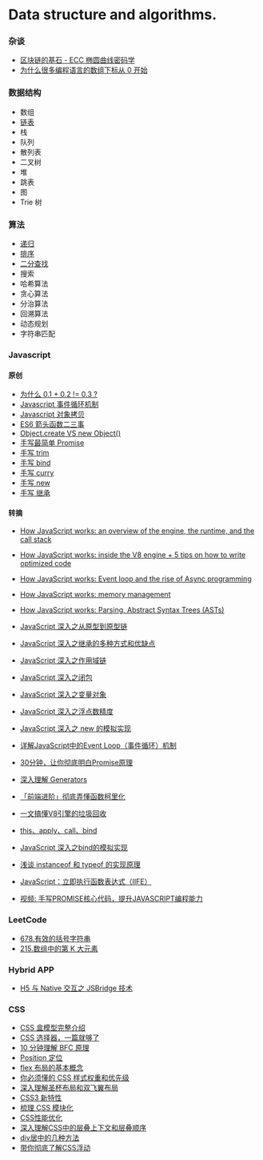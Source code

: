 # Data structure and algorithms.

### 杂谈

* [区块链的基石 - ECC 椭圆曲线密码学](docs/ecc.md)
* [为什么很多编程语言的数组下标从 0 开始](docs/why-array-index-starts-from-zero.md)

### 数据结构

* 数组
* [链表](docs/linked-list/README.md)
* 栈
* 队列
* 散列表
* 二叉树
* 堆
* 跳表
* 图
* Trie 树

### 算法

* [递归](docs/recursion.md)
* [排序](docs/sort/README.md)
* [二分查找](docs/binary-search.md)
* 搜索
* 哈希算法
* 贪心算法
* 分治算法
* 回溯算法
* 动态规划
* 字符串匹配

### Javascript

#### 原创
* [为什么 0.1 + 0.2 != 0.3 ?](docs/floating-point.md)
* [Javascript 事件循环机制](docs/event-loop.md)
* [Javascript 对象拷贝](docs/clone.md)
* [ES6 箭头函数二三事](docs/arrow-function.md)
* [Object.create VS new Object()](docs/object.md)
* [手写最简单 Promise](docs/simple-promise.md)
* [手写 trim](docs/trim.md)
* [手写 bind](docs/bind.md)
* [手写 curry](docs/curry.md)
* [手写 new](docs/new.md)
* [手写 继承](docs/extend.md)

#### 转摘
* [How JavaScript works: an overview of the engine, the runtime, and the call stack](https://blog.sessionstack.com/how-does-javascript-actually-work-part-1-b0bacc073cf)
* [How JavaScript works: inside the V8 engine + 5 tips on how to write optimized code](https://blog.sessionstack.com/how-javascript-works-inside-the-v8-engine-5-tips-on-how-to-write-optimized-code-ac089e62b12e)
* [How JavaScript works: Event loop and the rise of Async programming](https://blog.sessionstack.com/how-javascript-works-event-loop-and-the-rise-of-async-programming-5-ways-to-better-coding-with-2f077c4438b5)
* [How JavaScript works: memory management](https://blog.sessionstack.com/how-javascript-works-memory-management-how-to-handle-4-common-memory-leaks-3f28b94cfbec)
* [How JavaScript works: Parsing, Abstract Syntax Trees (ASTs)](https://blog.sessionstack.com/how-javascript-works-parsing-abstract-syntax-trees-asts-5-tips-on-how-to-minimize-parse-time-abfcf7e8a0c8)


* [JavaScript 深入之从原型到原型链](https://github.com/mqyqingfeng/Blog/issues/2)
* [JavaScript 深入之继承的多种方式和优缺点](https://github.com/mqyqingfeng/Blog/issues/16)
* [JavaScript 深入之作用域链](https://github.com/mqyqingfeng/Blog/issues/6)
* [JavaScript 深入之闭包](https://github.com/mqyqingfeng/Blog/issues/9)
* [JavaScript 深入之变量对象](https://github.com/mqyqingfeng/Blog/issues/5)
* [JavaScript 深入之浮点数精度](https://github.com/mqyqingfeng/Blog/issues/155)
* [JavaScript 深入之 new 的模拟实现](https://github.com/mqyqingfeng/Blog/issues/13)


* [详解JavaScript中的Event Loop（事件循环）机制](https://zhuanlan.zhihu.com/p/33058983)
* [30分钟，让你彻底明白Promise原理](https://mengera88.github.io/2017/05/18/Promise%E5%8E%9F%E7%90%86%E8%A7%A3%E6%9E%90/)
* [深入理解 Generators](http://www.alloyteam.com/2016/02/generators-in-depth/)
* [「前端进阶」彻底弄懂函数柯里化](https://juejin.cn/post/6844903882208837645)
* [一文搞懂V8引擎的垃圾回收](https://juejin.cn/post/6844904016325902344)
* [this、apply、call、bind](https://juejin.cn/post/6844903496253177863)
* [JavaScript 深入之bind的模拟实现](https://github.com/mqyqingfeng/Blog/issues/12)
* [浅谈 instanceof 和 typeof 的实现原理](https://juejin.cn/post/6844903613584654344)
* [JavaScript：立即执行函数表达式（IIFE）](https://segmentfault.com/a/1190000003985390)
* [视频: 手写PROMISE核心代码，提升JAVASCRIPT编程能力](https://www.bilibili.com/video/BV137411e7KA?p=2)



### LeetCode

* [678.有效的括号字符串](docs/leetcode/678.md)
* [215.数组中的第 K 大元素](docs/leetcode/215.md)

### Hybrid APP

* [H5 与 Native 交互之 JSBridge 技术](https://segmentfault.com/a/1190000010356403?utm_source=sf-similar-article)


### CSS

* [CSS 盒模型完整介绍](https://segmentfault.com/a/1190000013069516)
* [CSS 选择器，一篇就够了](https://segmentfault.com/a/1190000013424772)
* [10 分钟理解 BFC 原理](https://zhuanlan.zhihu.com/p/25321647)
* [Position 定位](https://developer.mozilla.org/zh-CN/docs/Learn/CSS/CSS_layout/Positioning)
* [flex 布局的基本概念](https://developer.mozilla.org/zh-CN/docs/Web/CSS/CSS_Flexible_Box_Layout/Basic_Concepts_of_Flexbox)
* [你必须懂的 CSS 样式权重和优先级](https://zhuanlan.zhihu.com/p/41604775)
* [深入理解圣杯布局和双飞翼布局](https://juejin.cn/post/6844903817104850952)
* [CSS3 新特性](https://segmentfault.com/a/1190000010780991)
* [梳理 CSS 模块化](https://juejin.cn/post/6844904034281734151#heading-9)
* [CSS性能优化](https://blog.csdn.net/weixin_43883485/article/details/103504171)
* [深入理解CSS中的层叠上下文和层叠顺序](https://www.zhangxinxu.com/wordpress/2016/01/understand-css-stacking-context-order-z-index/)
* [div居中的几种方法](https://juejin.cn/post/6844903821529841671)
* [带你彻底了解CSS浮动](https://segmentfault.com/a/1190000012739764)








